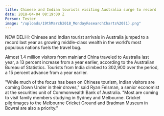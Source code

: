 ```yaml
---
title: Chinese and Indian tourists visiting Australia surge to record
date: 2018-04-04 08:19:00 Z
Person: Tester
image: "/uploads/19thMarch2018_MondayResearchCharts%20(1).png"
---
```


NEW DELHI: Chinese and Indian tourist arrivals in Australia jumped to a record last year as growing middle-class wealth in the world’s most populous nations fuels the travel bug.

Almost 1.4 million visitors from mainland China traveled to Australia last year, a 13 percent increase from a year earlier, according to the Australian Bureau of Statistics. Tourists from India climbed to 302,900 over the period, a 15 percent advance from a year earlier.

"While much of the focus has been on Chinese tourism, Indian visitors are coming Down Under in their droves," said Ryan Felsman, a senior economist at the securities unit of Commonwealth Bank of Australia. "Most are coming to visit family members studying in Sydney and Melbourne. Cricket pilgrimages to the Melbourne Cricket Ground and Bradman Museum in Bowral are also a priority."